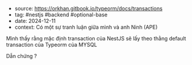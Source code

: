 
- source: https://orkhan.gitbook.io/typeorm/docs/transactions
- tag: #nestjs #backend #optional-base 
- date: 2024-12-11
- context: Có một sự tranh luận giữa mình và anh Ninh (APE)

Mình thấy rằng mặc định transaction của NestJS sẽ lấy theo thằng default transaction của Typeorm của MYSQL

Dẫn chứng ?



